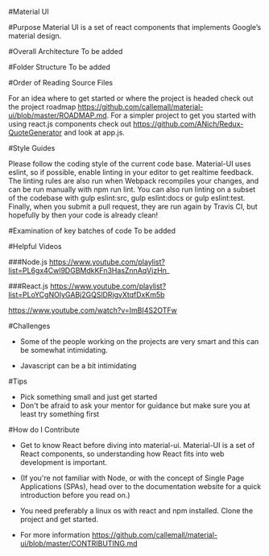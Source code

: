 #Material UI


#Purpose
Material UI is a set of react components that implements Google’s material design.


#Overall Architecture
To be added


#Folder Structure
To be added

#Order of Reading Source Files

For an idea where to get started or where the project is headed check out the project roadmap  https://github.com/callemall/material-ui/blob/master/ROADMAP.md.
For a simpler project to get you started with using react.js components check out https://github.com/ANich/Redux-QuoteGenerator and look at app.js.

#Style Guides

Please follow the coding style of the current code base. Material-UI uses eslint, so if possible, enable linting in your editor to get realtime feedback. The linting rules are also run when Webpack recompiles your changes, and can be run manually with npm run lint.
You can also run linting on a subset of the codebase with gulp eslint:src, gulp eslint:docs or gulp eslint:test. Finally, when you submit a pull request, they are run again by Travis CI, but hopefully by then your code is already clean!

#Examination of key batches of code
To be added

#Helpful Videos

###Node.js
https://www.youtube.com/playlist?list=PL6gx4Cwl9DGBMdkKFn3HasZnnAqVjzHn_

###React.js
https://www.youtube.com/playlist?list=PLoYCgNOIyGABj2GQSlDRjgvXtqfDxKm5b

https://www.youtube.com/watch?v=ImBI4S2OTFw

#Challenges
* Some of the people working on the projects are very smart and this can be somewhat intimidating.

* Javascript can be a bit intimidating

#Tips
* Pick something small and just get started
* Don't be afraid to ask your mentor for guidance but make sure you at least try something first

#How do I Contribute

* Get to know React before diving into material-ui. Material-UI is a set of React components, so understanding how React fits into web development is important.

* (If you're not familiar with Node, or with the concept of Single Page Applications (SPAs), head over to the documentation website for a quick introduction before you read on.)

* You need preferably a linux os with react and npm installed. Clone the project and get started.

* For more information https://github.com/callemall/material-ui/blob/master/CONTRIBUTING.md








